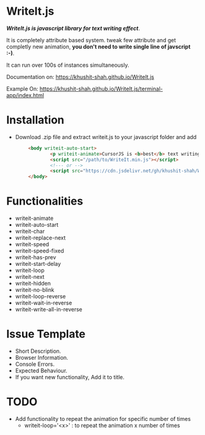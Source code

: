 # WriteIt.js
**_WriteIt.js is javascript library for text writing effect_**.

It is completely attribute based system. tweak few attribute and get completly new animation, **you don't need to write single line of javscript :-)**.

It can run over 100s of instances simultaneously.

Documentation on: https://khushit-shah.github.io/WriteIt.js

Example On: https://khushit-shah.github.io/WriteIt.js/terminal-app/index.html
# Installation
- Download .zip file and extract writeit.js to your javascript folder and add

```html
        <body writeit-auto-start>
                <p writeit-animate>CursorJS is <b>best</b> text writing effect <i>javascript library</i></p>
                <script src="/path/to/WriteIt.min.js"></script>
                <!--- or -->
                <script src="https://cdn.jsdelivr.net/gh/khushit-shah/WriteIt.js@latest/WriteIt.min.js"></script>
        </body>
```
# Functionalities

- writeit-animate
- writeit-auto-start
- writeit-char
- writeit-replace-next
- writeit-speed
- writeit-speed-fixed
- writeit-has-prev
- writeit-start-delay
- writeit-loop
- writeit-next
- writeit-hidden
- writeit-no-blink
- writeit-loop-reverse
- writeit-wait-in-reverse
- writeit-write-all-in-reverse

# Issue Template
- Short Description.
- Browser Information.
- Console Errors.
- Expected Behaviour.
- If you want new functionality, Add it to title.

# TODO
 - Add functionality to repeat the animation for specific number of times
   - writeit-loop='&lt;x&gt;' : to repeat the animation x number of times 
